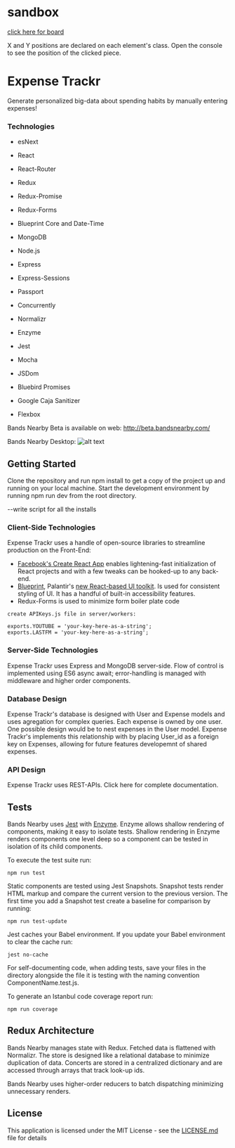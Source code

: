 # sandbox

[click here for board](https://jenjwong.github.io/sandbox/)

X and Y positions are declared on each element's class. Open the console to see the position of the clicked piece.



# Expense Trackr
Generate personalized big-data about spending habits by manually entering expenses!

### Technologies

* esNext
* React
* React-Router
* Redux
* Redux-Promise
* Redux-Forms
* Blueprint Core and Date-Time

* MongoDB
* Node.js
* Express
* Express-Sessions
* Passport

* Concurrently

* Normalizr
* Enzyme
* Jest
* Mocha


* JSDom
* Bluebird Promises
* Google Caja Sanitizer
* Flexbox

Bands Nearby Beta is available on web: http://beta.bandsnearby.com/

Bands Nearby Desktop:
![alt text](https://github.com/jenjwong/bands-nearby/blob/development/css/images/desktop.png "Bands Nearby Desktop")



## Getting Started

Clone the repository and run npm install to get a copy of the project up and running on your local machine. Start the development environment by running npm run dev from the root directory.

--write script for all the installs

### Client-Side Technologies
Expense Trackr uses a handle of open-source libraries to streamline production on the Front-End:

* [Facebook's Create React App](https://github.com/facebookincubator/create-react-app) enables lightening-fast initialization of React projects and with a few tweaks can be hooked-up to any back-end.
* [Blueprint](http://blueprintjs.com/), Palantir's [new React-based UI toolkit](https://medium.com/@palantir/scaling-product-design-with-blueprint-25492827bb4a). Is used for consistent styling of UI. It has a handful of built-in accessibility features.
* Redux-Forms is used to minimize form boiler plate code



```
create APIKeys.js file in server/workers:

exports.YOUTUBE = 'your-key-here-as-a-string';
exports.LASTFM = 'your-key-here-as-a-string';
```


### Server-Side Technologies
Expense Trackr uses Express and MongoDB server-side.
Flow of control is implemented using ES6 async await; error-handling is managed with middleware and higher order components.

### Database Design
Expense Trackr's database is designed with User and Expense models and uses agregation for complex queries. Each expense is owned by one user. One possible design would be to nest expenses in the User model. Expense Trackr's implements this relationship with by placing User_id as a foreign key on Expenses, allowing for future features developemnt of shared expenses.

### API Design
Expense Trackr uses REST-APIs. Click here for complete documentation.

## Tests

Bands Nearby uses [Jest](https://facebook.github.io/jest/) with [Enzyme](https://github.com/airbnb/enzyme). Enzyme allows shallow rendering of components, making it easy to isolate tests. Shallow rendering in Enzyme renders components one level deep so a component can be tested in isolation of its child components.

To execute the test suite run:
```
npm run test
```

Static components are tested using Jest Snapshots. Snapshot tests render HTML markup and compare the current version to the previous version. The first time you add a Snapshot test create a baseline for comparison by running:

```
npm run test-update
```

Jest caches your Babel environment. If you update your Babel environment to clear the cache run:

```
jest no-cache
```

For self-documenting code, when adding tests, save your files in the directory alongside the file it is testing with the naming convention ComponentName.test.js.

To generate an Istanbul code coverage report run:
```
npm run coverage
```

## Redux Architecture
Bands Nearby manages state with Redux. Fetched data is flattened with Normalizr. The store is designed like a relational database to minimize duplication of data. Concerts are stored in a centralized dictionary and are accessed through arrays that track look-up ids.

Bands Nearby uses higher-order reducers to batch dispatching minimizing unnecessary renders.


## License

This application is licensed under the MIT License - see the [LICENSE.md](LICENSE.md) file for details

